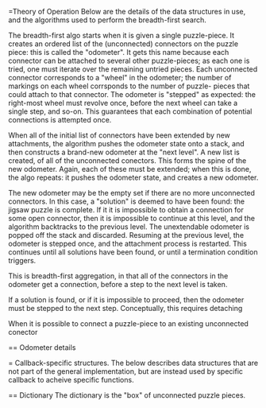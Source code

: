 
=Theory of Operation
Below are the details of the data structures in use, and the algorithms
used to perform the breadth-first search.

The breadth-first algo starts when it is given a single puzzle-piece.
It creates an ordered list of the (unconnected) connectors on the puzzle
piece: this is called the "odometer".  It gets this name because each
connector can be attached to several other puzzle-pieces; as each one is
tried, one must iterate over the remaining untried pieces. Each
unconnected connector corresponds to a "wheel" in the odometer; the
number of markings on each wheel corrsponds to the number of puzzle-
pieces that could attach to that connector. The odometer is "stepped"
as expected: the right-most wheel must revolve once, before the next
wheel can take a single step, and so-on.  This guarantees that each
combination of potential connections is attempted once.

When all of the initial list of connectors have been extended by new
attachments, the algorithm pushes the odometer state onto a stack,
and then constructs a brand-new odometer at the "next level". A new
list is created, of all of the unconnected conectors. This forms the
spine of the new odometer. Again, each of these must be extended;
when this is done, the algo repeats: it pushes the odometer state,
and creates a new odometer.

The new odometer may be the empty set if there are no more unconnected
connectors. In this case, a "solution" is deemed to have been found:
the jigsaw puzzle is complete. If it it is impossible to obtain a
connection for some open connector, then it is impossible to continue
at this level, and the algorithm backtracks to the previous level.
The unextendable odometer is popped off the stack and discarded.
Resuming at the previous level, the odometer is stepped once, and the
attachment process is restarted.  This continues until all solutions
have been found, or until a termination condition triggers.

This is breadth-first aggregation, in that all of the connectors in the
odometer get a connection, before a step to the next level is taken.

If a solution is found, or if it is impossible to proceed, then the
odometer must be stepped to the next step.  Conceptually, this requires
detaching 

When it is possible to connect a puzzle-piece to an existing unconnected
conector


== Odometer details




= Callback-specific structures.
The below describes data structures that are not part of the general
implementation, but are instead used by specific callback to acheive
specific functions.

== Dictionary
The dictionary is the "box" of unconnected puzzle pieces.

